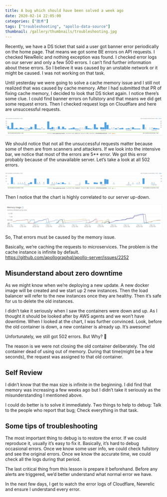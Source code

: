 ```yaml
---
title: A bug which should have been solved a week ago
date: 2020-02-14 22:05:00
categories: ["技术"]
tags: ["troubleshooting", "apollo-data-source"]
thumbnail: /gallery/thumbnails/troubleshooting.jpg
---
```


Recently,  we have a DS ticket that said a user got banner error periodically on the home page.  That means we got some BE errors on API requests. I checked NewRelic and nothing exception was found.  I checked error logs on our server and only a few 500 errors.  I can’t find further information about these errors. So I believe it was caused by an unstable network or it might be caused.  I was not working on that task.

Until yesterday we were going to solve a cache memory issue and I still not realized that was caused by cache memory.  After I had submitted that PR of fixing cache memory, I decided to look that DS ticket again. I notice there’s some clue. I could find banner errors on fullstory and that means we did get some request errors.  Then I checked request logs on Cloudflare and here are unsuccessful requests.

![Last 3 days' unsuccessful requests](/gallery/site/cache-memory-1.png)  

We should notice that not all the unsuccessful requests matter because some of them are from scanners and attackers. If we look into the intensive bar, we notice that most of the errors are 5** error. We got this error probably because of the unavailable server. Let’s take a look at all 502 errors. 

![502 resposnse](/gallery/site/cache-memory-2.png)  

Then I notice that the chart is highly correlated to our server up-down.

![Newrelic log](/gallery/site/cache-memory-3.png)  

So, That errors must be caused by the memory issue.

Basically, we’re caching the requests to microservices.  The problem is the cache instance is infinite by default.  https://github.com/apollographql/apollo-server/issues/2252
 

 

## Misunderstand about zero downtime

As we might know when we’re deploying a new update. A new docker image will be created and we start up 2 new instances. Then the load balancer will refer to the new instances once they are healthy.  Then it’s safe for us to delete the old instances.

I didn’t take it seriously when I saw the containers were down and up.  As I thought it should be looked after by AWS agents and we won’t have downtime.  When I looked at the chart, I was further convinced. Look, before the old container is down, a new container is already up. It’s awesome!

Unfortunately, we still got 502 errors. But Why? 🤔

The reason is we were not closing the old container deliberately.  The old container dead of using out of memory.  During that time(might be a few seconds), the request was assigned to that old container.

 
## Self Review

I didn’t know that the max size is infinite in the beginning.  I did find that memory was increasing a few weeks ago but I didn’t take it seriously as the misunderstanding I mentioned above.

I could do better is to solve it immediately.  Two things to help to debug: Talk to the people who report that bug; Check everything in that task.

 

## Some tips of troubleshooting 

The most important thing to debug is to restore the error. If we could reproduce it, usually it’s easy to fix it. Basically, it’s hard to debug occasional errors.  Once we know some user info, we could check fullstory and see the original errors.  Once we know the accurate time, we could check all the logs during that period.  

The last critical thing from this lesson is prepare it beforehand. Before any alerts are triggered, we’d better understand what normal error we have.

In the next few days, I get to watch the error logs of Cloudflare, Newrelic and ensure I understand every error.